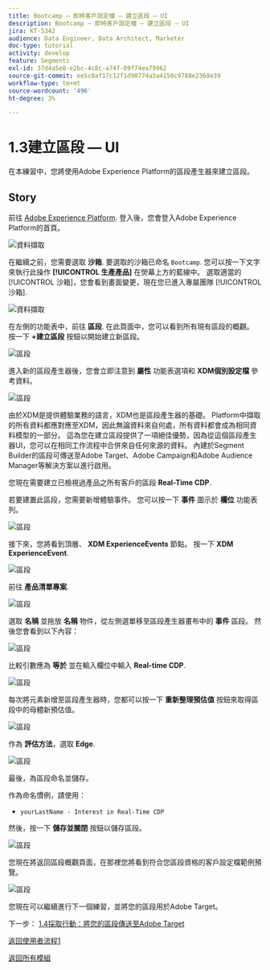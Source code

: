 ```yaml
---
title: Bootcamp — 即時客戶設定檔 — 建立區段 — UI
description: Bootcamp — 即時客戶設定檔 — 建立區段 — UI
jira: KT-5342
audience: Data Engineer, Data Architect, Marketer
doc-type: tutorial
activity: develop
feature: Segments
exl-id: 37d4a5e8-e2bc-4c8c-a74f-09f74ea79962
source-git-commit: ee5c0af17c12f1d90774a3a4150c9788e2368e39
workflow-type: tm+mt
source-wordcount: '496'
ht-degree: 3%

---
```


# 1.3建立區段 — UI

在本練習中，您將使用Adobe Experience Platform的區段產生器來建立區段。

## Story

前往 [Adobe Experience Platform](https://experience.adobe.com/platform). 登入後，您會登入Adobe Experience Platform的首頁。

![資料擷取](./images/home.png)

在繼續之前，您需要選取 **沙箱**. 要選取的沙箱已命名 ``Bootcamp``. 您可以按一下文字來執行此操作 **[!UICONTROL 生產產品]** 在熒幕上方的藍線中。 選取適當的 [!UICONTROL 沙箱]，您會看到畫面變更，現在您已進入專屬團隊 [!UICONTROL 沙箱].

![資料擷取](./images/sb1.png)

在左側的功能表中，前往 **區段**. 在此頁面中，您可以看到所有現有區段的概觀。 按一下 **+建立區段** 按鈕以開始建立新區段。

![區段](./images/menuseg.png)

進入新的區段產生器後，您會立即注意到 **屬性** 功能表選項和 **XDM個別設定檔** 參考資料。

![區段](./images/segmentationui.png)

由於XDM是提供體驗業務的語言，XDM也是區段產生器的基礎。 Platform中擷取的所有資料都應對應至XDM，因此無論資料來自何處，所有資料都會成為相同資料模型的一部分。 這為您在建立區段提供了一項絕佳優勢，因為從這個區段產生器UI，您可以在相同工作流程中合併來自任何來源的資料。 內建於Segment Builder的區段可傳送至Adobe Target、Adobe Campaign和Adobe Audience Manager等解決方案以進行啟用。

您現在需要建立已檢視過產品之所有客戶的區段 **Real-Time CDP**.

若要建置此區段，您需要新增體驗事件。 您可以按一下 **事件** 圖示於 **欄位** 功能表列。

![區段](./images/findee.png)

接下來，您將看到頂層、 **XDM ExperienceEvents** 節點。 按一下 **XDM ExperienceEvent**.

![區段](./images/see.png)

前往 **產品清單專案**.

![區段](./images/plitems.png)

選取 **名稱** 並拖放 **名稱** 物件，從左側選單移至區段產生器畫布中的 **事件** 區段。 然後您會看到以下內容：

![區段](./images/eewebpdtlname.png)

比較引數應為 **等於** 並在輸入欄位中輸入 **Real-time CDP**.

![區段](./images/pv.png)

每次將元素新增至區段產生器時，您都可以按一下 **重新整理預估值** 按鈕來取得區段中的母體新預估值。

![區段](./images/refreshest.png)

作為 **評估方法**，選取 **Edge**.

![區段](./images/evedge.png)

最後，為區段命名並儲存。

作為命名慣例，請使用：

- `yourLastName - Interest in Real-Time CDP`

然後，按一下 **儲存並關閉** 按鈕以儲存區段。

![區段](./images/segmentname.png)

您現在將返回區段概觀頁面，在那裡您將看到符合您區段資格的客戶設定檔範例預覽。

![區段](./images/savedsegment.png)

您現在可以繼續進行下一個練習，並將您的區段用於Adobe Target。

下一步： [1.4採取行動：將您的區段傳送至Adobe Target](./ex4.md)

[返回使用者流程1](./uc1.md)

[返回所有模組](../../overview.md)

